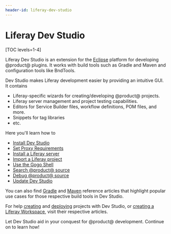 ```yaml
---
header-id: liferay-dev-studio
---
```


# Liferay Dev Studio

[TOC levels=1-4]

Liferay Dev Studio is an extension for the
[Eclipse](https://www.eclipse.org/ide/) platform for developing @product@
plugins. It works with build tools such as Gradle and Maven and configuration
tools like BndTools.

Dev Studio makes Liferay development easier by providing an intuitive GUI. It
contains

- Liferay-specific wizards for creating/developing @product@ projects.
- Liferay server management and project testing capabilities.
- Editors for Service Builder files, workflow definitions, POM files, and more.
- Snippets for tag libraries
- etc.

Here you'll learn how to

- [Install Dev Studio](/docs/7-2/reference/-/knowledge_base/reference/installing-liferay-dev-studio)
- [Set Proxy Requirements](/docs/7-2/reference/-/knowledge_base/reference/setting-proxy-requirements-for-dev-studio)
- [Install a Liferay server](/docs/7-2/reference/-/knowledge_base/reference/installing-a-liferay-server-in-dev-studio)
- [Import a Liferay project](/docs/7-2/reference/-/knowledge_base/reference/importing-projects-in-dev-studio)
- [Use the Gogo Shell](/docs/7-2/reference/-/knowledge_base/reference/using-the-gogo-shell-in-dev-studio)
- [Search @product@ source](/docs/7-2/reference/-/knowledge_base/reference/searching-product-source-in-dev-studio)
- [Debug @product@ source](/docs/7-2/reference/-/knowledge_base/reference/debugging-product-source-in-dev-studio)
- [Update Dev Studio](/docs/7-2/reference/-/knowledge_base/reference/updating-liferay-dev-studio)

You can also find
[Gradle](/docs/7-2/reference/-/knowledge_base/reference/gradle-in-dev-studio) and
[Maven](/docs/7-2/reference/-/knowledge_base/reference/maven-in-dev-studio) reference
articles that highlight popular use cases for those respective build tools in
Dev Studio.

For help
[creating](/docs/7-2/reference/-/knowledge_base/reference/creating-a-project#liferay-dev-studio)
and
[deploying](/docs/7-2/reference/-/knowledge_base/reference/deploying-a-project#liferay-dev-studio)
projects with Dev Studio, or
[creating a Liferay Workspace](/docs/7-2/reference/-/knowledge_base/reference/creating-a-liferay-workspace#liferay-dev-studio),
visit their respective articles.

Let Dev Studio aid in your conquest for @product@ development. Continue on to
learn how!
